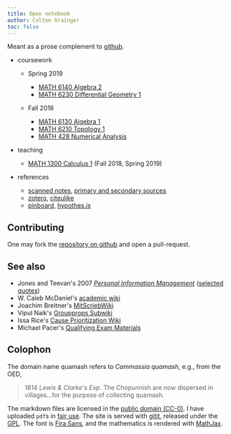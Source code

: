 ```yaml
---
title: Open notebook
author: Colton Grainger
toc: false
---
```


Meant as a prose complement to [github](https://github.com/coltongrainger/).

- coursework

    - Spring 2019
        - [MATH 6140 Algebra 2](alg2)
        - [MATH 6230 Differential Geometry 1](diffgeom1)

    - Fall 2018
        - [MATH 6130 Algebra 1](alg1)
        - [MATH 6210 Topology 1](top1)
        - [MATH 428 Numerical Analysis](num)

- teaching

    - [MATH 1300 Calculus 1](math1300) (Fall 2018, Spring 2019)

- references

    - [scanned notes](raw), [primary and secondary sources](lit) 
    - [zotero](https://www.zotero.org/coltongrainger/items), [citeulike](http://www.citeulike.org/user/coltongrainger/) 
    - [pinboard](https://pinboard.in/u:coltongrainger), [hypothes.is](https://web.hypothes.is)

## Contributing

One may fork the [repository on github](https://github.com/coltongrainger/quamash) and open a pull-request.

## See also

- Jones and Teevan's 2007 [*Personal Information Management*](https://www.washington.edu/uwpress/search/books/JONPEP.html) ([selected quotes](pim))
- W. Caleb McDaniel's [academic wiki](http://wiki.wcaleb.rice.edu/)
- Joachim Breitner's [MitScriebWiki](http://mitschriebwiki.nomeata.de/)
- Vipul Naik's [Groupprops Subwiki](https://groupprops.subwiki.org/wiki/Main_Page)
- Issa Rice's [Cause Prioritization Wiki](https://causeprioritization.org/)
- Michael Pacer's [Qualifying Exam Materials](https://mpacer.org/qualifying-exam-materials/#/qualifying-exam-written-portion/)

## Colophon

The domain name quamash refers to *Cammassia quamash*, e.g., from the OED,

> 1814 *Lewis & Clarke's Exp.* The Chopunnish are now dispersed in villages...for the purpose of collecting quamash.

The markdown files are licensed in the [public domain (CC-0)](http://creativecommons.org/about/cc0). I have uploaded `pdf`s in [fair use](https://libguides.bc.edu/copyright/fairuse). The site is served with [gitit](https://github.com/jgm/gitit/), released under the [GPL](http://www.aaronsw.com/weblog/000360). The font is [Fira Sans](https://github.com/mozilla/Fira), and the mathematics is rendered with [MathJax](https://www.mathjax.org/).
